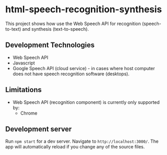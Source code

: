 # html-speech-recognition-synthesis

This project shows how use the Web Speech API for recognition (speech-to-text) and synthesis (text-to-speech).

## Development Technologies

+ Web Speech API
+ Javascript
+ Google Speech API (cloud service) - in cases where host computer does not have speech recognition software (desktops).

## Limitations

+ Web Speech API (recognition component) is currently only supported by:
    + Chrome

## Development server

Run `npm start` for a dev server. Navigate to `http://localhost:3000/`. The app will automatically reload if you change any of the source files.

